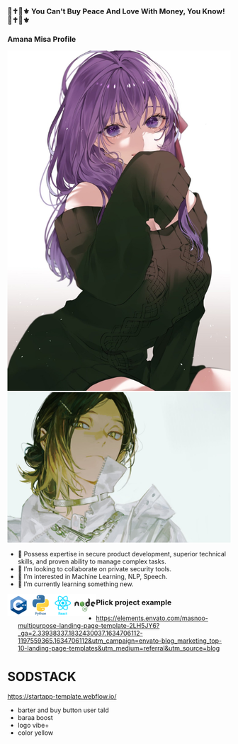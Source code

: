 ### 💞✝️👠⚜️ You Can't Buy Peace And Love With Money, You Know! 💞✝️👠⚜️ 


### Amana Misa Profile ###

<p align="center">
  <img src="./photos/sakura.jpg" />
  <img src="./photos/banner.jpg" />
</p>


- 🔭 Possess expertise in secure product development, superior technical
  skills, and proven ability to manage complex tasks.
- 👯 I’m looking to collaborate on private security tools.
- 👀 I’m interested in Machine Learning, NLP, Speech.
- 🌱 I’m currently learning something new.


<p align="center">
  <img align="left" alt="C" width="50px" src="./photos/cplus.png" />
  <img align="left" alt="C" width="50px" src="./photos/python.png" />
  <img align="left" alt="C" width="50px" src="./photos/react.png" />
  <img align="left" alt="C" width="50px" src="./photos/node.png" />
</p>



###   Plick project example

* https://elements.envato.com/masnoo-multipurpose-landing-page-template-2LH5JY6?_ga=2.33938337.1832430037.1634706112-1197559365.1634706112&utm_campaign=envato-blog_marketing_top-10-landing-page-templates&utm_medium=referral&utm_source=blog


# SODSTACK 
https://startapp-template.webflow.io/


* barter and buy button user tald 
* baraa boost 
* logo vibe+ 
* color yellow

